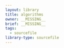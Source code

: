 ```yaml
---
layout: library
title: algorithms
owner: __MISSING__
brief: __MISSING__
tags:
  - sourcefile
library-type: sourcefile
---
```

